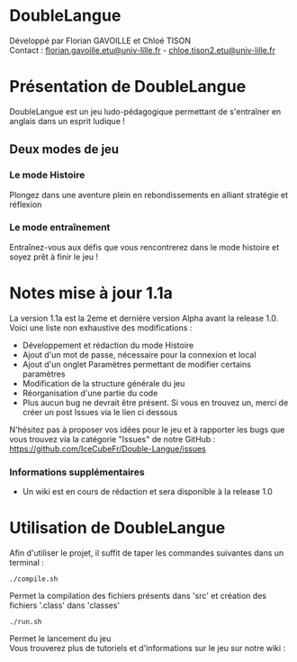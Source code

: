 DoubleLangue
===

Développé par Florian GAVOILLE et Chloé TISON  
Contact : florian.gavoille.etu@univ-lille.fr - chloe.tison2.etu@univ-lille.fr

# Présentation de DoubleLangue

DoubleLangue est un jeu ludo-pédagogique permettant de s'entraîner en anglais dans un esprit ludique !  

Deux modes de jeu
---
### Le mode Histoire
Plongez dans une aventure plein en rebondissements en alliant stratégie et réflexion
### Le mode entraînement
Entraînez-vous aux défis que vous rencontrerez dans le mode histoire et soyez prêt à finir le jeu !
# Notes mise à jour 1.1a
La version 1.1a est la 2eme et dernière version Alpha avant la release 1.0. Voici une liste non exhaustive des modifications :
- Développement et rédaction du mode Histoire
- Ajout d'un mot de passe, nécessaire pour la connexion et local
- Ajout d'un onglet Paramètres permettant de modifier certains paramètres
- Modification de la structure générale du jeu
- Réorganisation d'une partie du code
- Plus aucun bug ne devrait être présent. Si vous en trouvez un, merci de créer un post Issues via le lien ci dessous

N'hésitez pas à proposer vos idées pour le jeu et à rapporter les bugs que vous trouvez via la catégorie "Issues" de notre GitHub : https://github.com/IceCubeFr/Double-Langue/issues

### Informations supplémentaires
- Un wiki est en cours de rédaction et sera disponible à la release 1.0

# Utilisation de DoubleLangue

Afin d'utiliser le projet, il suffit de taper les commandes suivantes dans un terminal :

```
./compile.sh
```
Permet la compilation des fichiers présents dans 'src' et création des fichiers '.class' dans 'classes'

```
./run.sh
```
Permet le lancement du jeu  
Vous trouverez plus de tutoriels et d'informations sur le jeu sur notre wiki : 